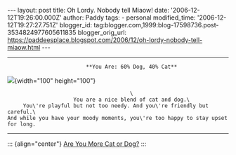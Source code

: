\-\-- layout: post title: Oh Lordy. Nobody tell Miaow! date:
\'2006-12-12T19:26:00.000Z\' author: Paddy tags: - personal
modified\_time: \'2006-12-12T19:27:27.751Z\' blogger\_id:
tag:blogger.com,1999:blog-17598736.post-3534824977605611835
blogger\_orig\_url:
https://paddeesplace.blogspot.com/2006/12/oh-lordy-nobody-tell-miaow.html
\-\--

  ------------------------------------------------------------------------------------
                             **You Are: 60% Dog, 40% Cat**

   ![](https://images.blogthings.com/areyoumorecatordogquiz/animal-3.jpg){width="100"
                                     height="100"}
                                            
                                           \
                         You are a nice blend of cat and dog.\
         You\'re playful but not too needy. And you\'re friendly but careful.\
    And while you have your moody moments, you\'re too happy to stay upset for long.
  ------------------------------------------------------------------------------------

::: {align="center"}
[Are You More Cat or
Dog?](https://blogthings.com/areyoumorecatordogquiz/)
:::
